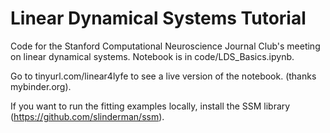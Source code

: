 # Linear Dynamical Systems Tutorial
Code for the Stanford Computational Neuroscience Journal Club's meeting on linear dynamical systems. Notebook is in code/LDS_Basics.ipynb.

Go to tinyurl.com/linear4lyfe to see a live version of the notebook. (thanks mybinder.org).

If you want to run the fitting examples locally, install the SSM library (https://github.com/slinderman/ssm).


